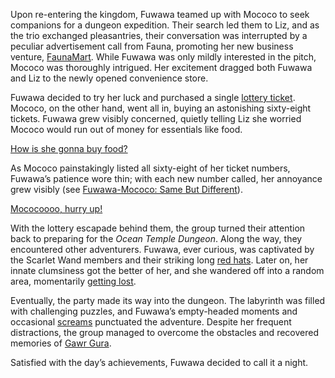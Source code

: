 Upon re-entering the kingdom, Fuwawa teamed up with Mococo to seek companions for a dungeon expedition. Their search led them to Liz, and as the trio exchanged pleasantries, their conversation was interrupted by a peculiar advertisement call from Fauna, promoting her new business venture, [FaunaMart](https://www.youtube.com/live/jjCVWFJl-_o?feature=shared\&t=665). While Fuwawa was only mildly interested in the pitch, Mococo was thoroughly intrigued. Her excitement dragged both Fuwawa and Liz to the newly opened convenience store.

Fuwawa decided to try her luck and purchased a single [lottery ticket](https://www.youtube.com/live/jjCVWFJl-_o?feature=shared\&t=903). Mococo, on the other hand, went all in, buying an astonishing sixty-eight tickets. Fuwawa grew visibly concerned, quietly telling Liz she worried Mococo would run out of money for essentials like food.

[How is she gonna buy food?](#embed:https://www.youtube.com/live/jjCVWFJl-_o?t=967)

As Mococo painstakingly listed all sixty-eight of her ticket numbers, Fuwawa’s patience wore thin; with each new number called, her annoyance grew visibly (see [Fuwawa-Mococo: Same But Different](#edge:fuwawa-mococo)).

[Mococoooo, hurry up!](#embed:https://www.youtube.com/live/jjCVWFJl-_o?feature=shared\&t=1180)

With the lottery escapade behind them, the group turned their attention back to preparing for the *Ocean Temple Dungeon*. Along the way, they encountered other adventurers. Fuwawa, ever curious, was captivated by the Scarlet Wand members and their striking long [red hats](https://www.youtube.com/live/jjCVWFJl-_o?feature=shared\&t=1594). Later on, her innate clumsiness got the better of her, and she wandered off into a random area, momentarily [getting lost](https://www.youtube.com/live/jjCVWFJl-_o?feature=shared\&t=2257).

Eventually, the party made its way into the dungeon. The labyrinth was filled with challenging puzzles, and Fuwawa’s empty-headed moments and occasional [screams](https://www.youtube.com/live/jjCVWFJl-_o?feature=shared\&t=5170) punctuated the adventure. Despite her frequent distractions, the group managed to overcome the obstacles and recovered memories of [Gawr Gura](https://www.youtube.com/live/jjCVWFJl-_o?feature=shared\&t=4848).

Satisfied with the day’s achievements, Fuwawa decided to call it a night.
